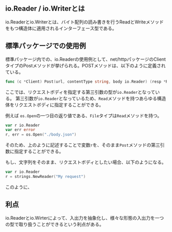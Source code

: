## io.Reader / io.Writerとは
io.Readerとio.Writerとは、バイト配列の読み書きを行うReadとWriteメソッドをもつ構造体に適用されるインターフェース型である。

## 標準パッケージでの使用例
標準パッケージ内での、io.Readerの使用例として、net/httpパッケージのClientタイプのPostメソッドが挙げられる。POSTメソッドは、以下のように定義されている。

```go
func (c *Client) Post(url, contentType string, body io.Reader) (resp *Response, err error)
```

ここでは、リクエストボディを指定する第三引数の型が```io.Reader```となっている。
第三引数が```io.Reader```となっているため、```Read```メソッドを持つあらゆる構造体をリクエストボディに指定することができる。

例えば  ```os.Open```の一つ目の返り値である、```File```タイプは```Read```メソッドを持つ。

```go
var r io.Reader
var err error
r, err = os.Open("./body.json")
```

そのため、上のように記述することで変数```r```を、そのまま```Post```メソッドの第三引数に指定することができる。

もし、文字列をそのまま、リクエストボディとしたい場合、以下のようになる。

```go
var r io.Reader
r = strings.NewReader("My request")
```

このように、

## 利点


io.Readerとio.Wirterによって、入出力を抽象化し、様々な形態の入出力を一つの型で取り扱うことができるという利点がある。